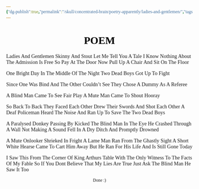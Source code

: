 ```yaml
---
{"dg-publish":true,"permalink":"/skull/concentrated-brain/poetry-apparently/ladies-and-gentlemen/","tags":["Tagless"],"noteIcon":""}
---
```


<style id="Force_Custom_Fonts" type="text/css">@font-face{font-style:normal;font-family:"Merriweather";src:local("Merriweather")}@font-face{font-style:bolder;font-family:"Merriweather";src:local("Merriweather")}@font-face{font-style:normal;font-family:"Merriweather";src:local("Merriweather");unicode-range:U+0-FF,U+2E80-9FFF,U+F900-FAFF,U+FE30-FE4F,U+20000-2FA1F}@font-face{font-style:bolder;font-family:"Merriweather";src:local("Merriweather");unicode-range:U+0-FF,U+2E80-9FFF,U+F900-FAFF,U+FE30-FE4F,U+20000-2FA1F}@font-face{font-style:normal;font-family:"Merriweather";src:local("Merriweather");unicode-range:U+0-FF}@font-face{font-style:bolder;font-family:"Merriweather";src:local("Merriweather");unicode-range:U+0-FF}:not(pre):not(code):not(textarea):not(tt):not(kbd):not(samp):not(var){font-family:"Merriweather"!important}pre,code,textarea,tt,kbd,samp,var{font-family:monospace!important}pre *,code *,textarea *,tt *,kbd *,samp *,var *{font-family:monospace!important}</style>


# <center><span style="color:#000000">POEM</span></center>

Ladies And Gentlemen Skinny And Stout
Let Me Tell You A Tale I Know Nothing About
The Admission Is Free So Pay At The Door
Now Pull Up A Chair And Sit On The Floor

One Bright Day In The Middle Of The Night
Two Dead Boys Got Up To Fight

Since One Was Bind And The Other Couldn’t See
They Chose A Dummy As A Referee

A Blind Man Came To See Fair Play
A Mute Man Came To Shout Hooray

So Back To Back They Faced Each Other
Drew Their Swords And Shot Each Other
A Deaf Policeman Heard The Noise 
And Ran Up To Save The Two Dead Boys

A Paralysed Donkey Passing By
Kicked The Blind Man In The Eye
He Crashed Through A Wall Not Making A Sound
Fell In A Dry Ditch And Promptly Drowned

A Mute Onlooker Shrieked In Fright
A Lame Man Ran From The Ghastly Sight
A Short White Hearse Came To Cart Him Away
But He Ran For His Life And Is Still Gone Today

I Saw This From The Corner Of King Arthurs Table
With The Only Witness To The Facts Of My Fable
So If You Dont Believe That My Lies Are True
Just Ask The Blind Man He Saw It Too











<center><sub>Done :)</sub></center>


<script src="https://utteranc.es/client.js"
        repo="WonderingGodling/My-Mind-Space"
        issue-term="title"
        theme="preferred-color-scheme"
        crossorigin="anonymous"
        async>
</script>